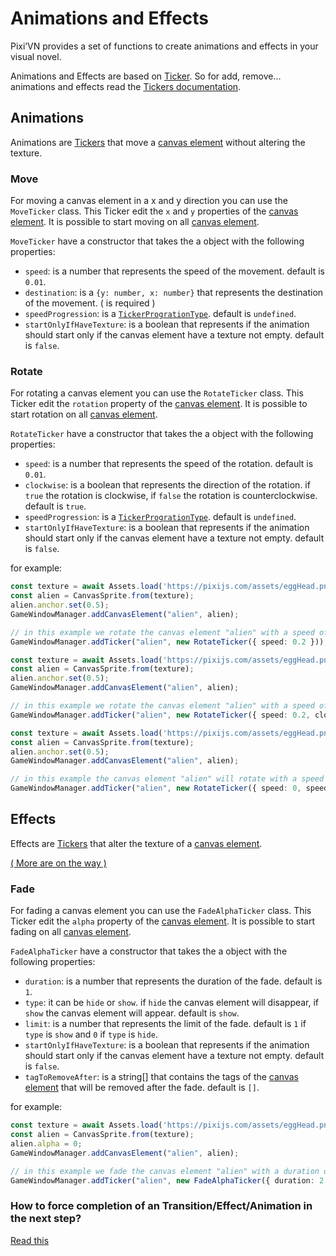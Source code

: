 # Animations and Effects

Pixi’VN provides a set of functions to create animations and effects in your visual novel.

Animations and Effects are based on [Ticker](/advanced/tickers). So for add, remove... animations and effects read the [Tickers documentation](/advanced/tickers).

## Animations

Animations are [Tickers](/advanced/tickers) that move a [canvas element](canvas-elements) without altering the texture.

### Move

For moving a canvas element in a x and y direction you can use the `MoveTicker` class.
This Ticker edit the `x` and `y` properties of the [canvas element](canvas-elements).
It is possible to start moving on all [canvas element](canvas-elements).

`MoveTicker` have a constructor that takes the a object with the following properties:

* `speed`: is a number that represents the speed of the movement. default is `0.01`.
* `destination`: is a `{y: number, x: number}` that represents the destination of the movement. ( is required )
* `speedProgression`: is a [`TickerProgrationType`](/advanced/tickers). default is `undefined`.
* `startOnlyIfHaveTexture`: is a boolean that represents if the animation should start only if the canvas element have a texture not empty. default is `false`.

### Rotate

For rotating a canvas element you can use the `RotateTicker` class.
This Ticker edit the `rotation` property of the [canvas element](canvas-elements).
It is possible to start rotation on all [canvas element](canvas-elements).

`RotateTicker` have a constructor that takes the a object with the following properties:

* `speed`: is a number that represents the speed of the rotation. default is `0.01`.
* `clockwise`: is a boolean that represents the direction of the rotation. if `true` the rotation is clockwise, if `false` the rotation is counterclockwise. default is `true`.
* `speedProgression`: is a [`TickerProgrationType`](/advanced/tickers). default is `undefined`.
* `startOnlyIfHaveTexture`: is a boolean that represents if the animation should start only if the canvas element have a texture not empty. default is `false`.

for example:

```typescript
const texture = await Assets.load('https://pixijs.com/assets/eggHead.png');
const alien = CanvasSprite.from(texture);
alien.anchor.set(0.5);
GameWindowManager.addCanvasElement("alien", alien);

// in this example we rotate the canvas element "alien" with a speed of 0.2
GameWindowManager.addTicker("alien", new RotateTicker({ speed: 0.2 }));
```

```typescript
const texture = await Assets.load('https://pixijs.com/assets/eggHead.png');
const alien = CanvasSprite.from(texture);
alien.anchor.set(0.5);
GameWindowManager.addCanvasElement("alien", alien);

// in this example we rotate the canvas element "alien" with a speed of 0.2 and counterclockwise
GameWindowManager.addTicker("alien", new RotateTicker({ speed: 0.2, clockwise: false }, 2))
```

```typescript
const texture = await Assets.load('https://pixijs.com/assets/eggHead.png');
const alien = CanvasSprite.from(texture);
alien.anchor.set(0.5);
GameWindowManager.addCanvasElement("alien", alien);

// in this example the canvas element "alien" will rotate with a speed of 0 and the speed will increase linearly until it reaches 0.5
GameWindowManager.addTicker("alien", new RotateTicker({ speed: 0, speedProgression: { type: "linear", amt: 0.001, limit: 0.5 } }))
```

## Effects

Effects are [Tickers](/advanced/tickers) that alter the texture of a [canvas element](canvas-elements).

[( More are on the way )](https://github.com/DRincs-Productions/pixi-vn/issues/20)

### Fade

For fading a canvas element you can use the `FadeAlphaTicker` class.
This Ticker edit the `alpha` property of the [canvas element](canvas-elements).
It is possible to start fading on all [canvas element](canvas-elements).

`FadeAlphaTicker` have a constructor that takes the a object with the following properties:

* `duration`: is a number that represents the duration of the fade. default is `1`.
* `type`: it can be `hide` or `show`. if `hide` the canvas element will disappear, if `show` the canvas element will appear. default is `show`.
* `limit`: is a number that represents the limit of the fade. default is `1` if `type` is `show` and `0` if `type` is `hide`.
* `startOnlyIfHaveTexture`: is a boolean that represents if the animation should start only if the canvas element have a texture not empty. default is `false`.
* `tagToRemoveAfter`: is a string[] that contains the tags of the [canvas element](canvas-elements) that will be removed after the fade. default is `[]`.

for example:

```typescript
const texture = await Assets.load('https://pixijs.com/assets/eggHead.png');
const alien = CanvasSprite.from(texture);
alien.alpha = 0;
GameWindowManager.addCanvasElement("alien", alien);

// in this example we fade the canvas element "alien" with a duration of 2 seconds
GameWindowManager.addTicker("alien", new FadeAlphaTicker({ duration: 2 }));
```

### How to force completion of an Transition/Effect/Animation in the next step?

[Read this](/other/various-answers#how-to-force-completion-of-an-transition-effect-animation-in-the-next-step)
